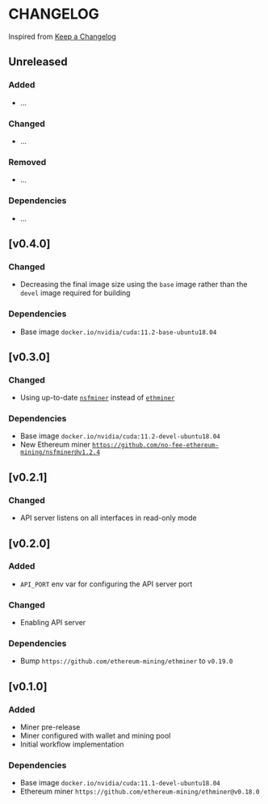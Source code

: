 # CHANGELOG

Inspired from [Keep a Changelog](https://keepachangelog.com/en/1.0.0/)

## Unreleased
### Added
- ...

### Changed
- ...

### Removed
- ...

### Dependencies
- ...

## [v0.4.0]
### Changed
- Decreasing the final image size using the `base` image rather than
  the `devel` image required for building

### Dependencies
- Base image `docker.io/nvidia/cuda:11.2-base-ubuntu18.04`


## [v0.3.0]
### Changed
- Using up-to-date [`nsfminer`](https://github.com/no-fee-ethereum-mining/nsfminer) instead of [`ethminer`](https://github.com/ethereum-mining/ethminer)

### Dependencies
- Base image `docker.io/nvidia/cuda:11.2-devel-ubuntu18.04`
- New Ethereum miner [`https://github.com/no-fee-ethereum-mining/nsfminer@v1.2.4`](https://github.com/no-fee-ethereum-mining/nsfminer/releases/tag/v1.2.4)


## [v0.2.1]
### Changed
- API server listens on all interfaces in read-only mode

## [v0.2.0]
### Added
- `API_PORT` env var for configuring the API server port

### Changed
- Enabling API server

### Dependencies
- Bump `https://github.com/ethereum-mining/ethminer` to `v0.19.0`

## [v0.1.0]
### Added
- Miner pre-release
- Miner configured with wallet and mining pool
- Initial workflow implementation

### Dependencies
- Base image `docker.io/nvidia/cuda:11.1-devel-ubuntu18.04`
- Ethereum miner `https://github.com/ethereum-mining/ethminer@v0.18.0`
